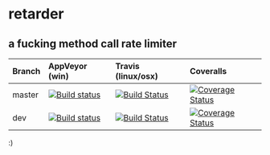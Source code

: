 # retarder
a fucking method call rate limiter
-----

| Branch | AppVeyor (win) | Travis (linux/osx) | Coveralls |
| :--- | :--- | :--- | :--- |
| master | [![Build status](https://ci.appveyor.com/api/projects/status/o3d1r6tu3vhf3gw5/branch/master?svg=true)](https://ci.appveyor.com/project/awesomecoderz/retarder/branch/master) | [![Build Status](https://travis-ci.org/awes0mecoderz/retarder.svg?branch=master)](https://travis-ci.org/awes0mecoderz/retarder) | [![Coverage Status](https://coveralls.io/repos/github/awes0mecoderz/retarder/badge.svg?branch=master)](https://coveralls.io/github/awes0mecoderz/retarder?branch=master) |
| dev | [![Build status](https://ci.appveyor.com/api/projects/status/o3d1r6tu3vhf3gw5/branch/dev?svg=true)](https://ci.appveyor.com/project/awesomecoderz/retarder/branch/dev) | [![Build Status](https://travis-ci.org/awes0mecoderz/retarder.svg?branch=dev)](https://travis-ci.org/awes0mecoderz/retarder) | [![Coverage Status](https://coveralls.io/repos/github/awes0mecoderz/retarder/badge.svg?branch=dev)](https://coveralls.io/github/awes0mecoderz/retarder?branch=dev)
:)
